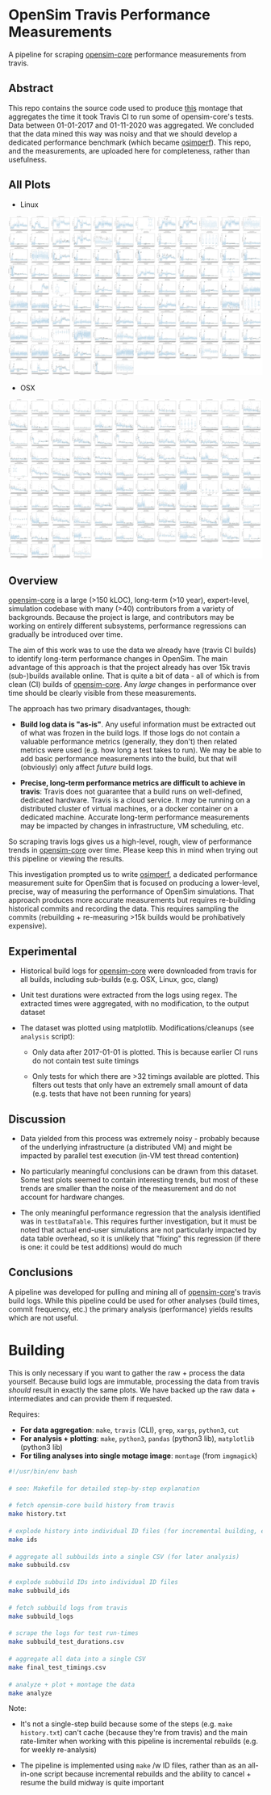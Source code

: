 # OpenSim Travis Performance Measurements

A pipeline for scraping
[opensim-core](https://github.com/opensim-org/opensim-core/)
performance measurements from travis.

## Abstract

This repo contains the source code used to produce
[this](results/linux_all.png) montage that aggregates the time it took
Travis CI to run some of opensim-core's tests. Data between 01-01-2017
and 01-11-2020 was aggregated. We concluded that the data mined this
way was noisy and that we should develop a dedicated performance
benchmark (which became
[osimperf](https://github.com/adamkewley/osimperf)). This repo, and
the measurements, are uploaded here for completeness, rather than
usefulness.


## All Plots

- Linux

![All Linux results](results/linux_all.png)

- OSX

![All OSX results](results/osx_all.png)


## Overview

[opensim-core](https://github.com/opensim-org/opensim-core/) is a
large (>150 kLOC), long-term (>10 year), expert-level, simulation
codebase with many (>40) contributors from a variety of
backgrounds. Because the project is large, and contributors may be
working on entirely different subsystems, performance regressions can
gradually be introduced over time.

The aim of this work was to use the data we already have (travis CI
builds) to identify long-term performance changes in OpenSim. The main
advantage of this approach is that the project already has over 15k
travis (sub-)builds available online. That is quite a bit of data -
all of which is from clean (CI) builds of
[opensim-core](https://github.com/opensim-org/opensim-core/). Any
*large* changes in performance over time should be clearly visible
from these measurements.

The approach has two primary disadvantages, though:

- **Build log data is "as-is"**. Any useful information must be
  extracted out of what was frozen in the build logs. If those logs do
  not contain a valuable performance metrics (generally, they don't)
  then related metrics were used (e.g. how long a test takes to
  run). We may be able to add basic performance measurements into the
  build, but that will (obviously) only affect *future* build logs.

- **Precise, long-term performance metrics are difficult to achieve in
  travis**: Travis does not guarantee that a build runs on
  well-defined, dedicated hardware. Travis is a cloud service. It
  *may* be running on a distributed cluster of virtual machines, or a
  docker container on a dedicated machine. Accurate long-term
  performance measurements may be impacted by changes in
  infrastructure, VM scheduling, etc.

So scraping travis logs gives us a high-level, rough, view of
performance trends in
[opensim-core](https://github.com/opensim-org/opensim-core/) over
time. Please keep this in mind when trying out this pipeline or
viewing the results.

This investigation prompted us to write
[osimperf](https://github.com/adamkewley/osimperf), a dedicated
performance measurement suite for OpenSim that is focused on producing
a lower-level, precise, way of measuring the performance of OpenSim
simulations. That approach produces more accurate measurements but
requires re-building historical commits and recording the data. This
requires sampling the commits (rebuilding + re-measuring >15k builds
would be prohibatively expensive).


## Experimental

- Historical build logs for
  [opensim-core](https://github.com/opensim-org/opensim-core/) were
  downloaded from travis for all builds, including sub-builds
  (e.g. OSX, Linux, gcc, clang)

- Unit test durations were extracted from the logs using regex. The
  extracted times were aggregated, with no modification, to the output
  dataset

- The dataset was plotted using matplotlib. Modifications/cleanups
  (see `analysis` script):

  - Only data after 2017-01-01 is plotted. This is because earlier CI
    runs do not contain test suite timings

  - Only tests for which there are >32 timings available are
    plotted. This filters out tests that only have an extremely small
    amount of data (e.g. tests that have not been running for years)
 
 
## Discussion

- Data yielded from this process was extremely noisy - probably
  because of the underlying infrastructure (a distributed VM) and
  might be impacted by parallel test execution (in-VM test thread
  contention)
  
- No particularly meaningful conclusions can be drawn from this
  dataset. Some test plots seemed to contain interesting trends, but
  most of these trends are smaller than the noise of the measurement
  and do not account for hardware changes.
  
- The only meaningful performance regression that the analysis
  identified was in `testDataTable`. This requires further
  investigation, but it must be noted that actual end-user simulations
  are not particularly impacted by data table overhead, so it is
  unlikely that "fixing" this regression (if there is one: it could be
  test additions) would do much


## Conclusions

A pipeline was developed for pulling and mining all of
[opensim-core](https://github.com/opensim-org/opensim-core/)'s travis
build logs. While this pipeline could be used for other analyses
(build times, commit frequency, etc.) the primary analysis
(performance) yields results which are not useful.


# Building

This is only necessary if you want to gather the raw + process the
data yourself. Because build logs are immutable, processing the data
from travis *should* result in exactly the same plots. We have backed
up the raw data + intermediates and can provide them if requested.

Requires:

 - **For data aggregation**: `make`, `travis` (CLI), `grep`, `xargs`, `python3`, `cut`
 - **For analysis + plotting**: `make`, `python3`, `pandas` (python3
   lib), `matplotlib` (python3 lib)
 - **For tiling analyses into single motage image**: `montage` (from `imgmagick`)

```bash
#!/usr/bin/env bash

# see: Makefile for detailed step-by-step explanation

# fetch opensim-core build history from travis
make history.txt

# explode history into individual ID files (for incremental building, etc.)
make ids

# aggregate all subbuilds into a single CSV (for later analysis)
make subbuild.csv

# explode subbuild IDs into individual ID files
make subbuild_ids

# fetch subbuild logs from travis
make subbuild_logs

# scrape the logs for test run-times
make subbuild_test_durations.csv

# aggregate all data into a single CSV
make final_test_timings.csv

# analyze + plot + montage the data
make analyze
```

Note:

- It's not a single-step build because some of the steps (e.g. `make
  history.txt`) can't cache (because they're from travis) and the main
  rate-limiter when working with this pipeline is incremental rebuilds
  (e.g. for weekly re-analysis)

- The pipeline is implemented using `make` /w ID files, rather than as
  an all-in-one script because incremental rebuilds and the ability to
  cancel + resume the build midway is quite important
